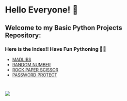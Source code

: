 
# Hello Everyone! 👋
## Welcome to my Basic Python Projects Repository:
### Here is the Index!! Have Fun Pythoning 🐍🐍
- <a href="https://github.com/shecoderfinally/Basic-Python-Projects/tree/main/Madlib_Game">MADLIBS</a> 
- <a href="https://github.com/shecoderfinally/Basic-Python-Projects/tree/main/Random_Number">RANDOM NUMBER</a> 
- <a href="https://github.com/shecoderfinally/Basic-Python-Projects/tree/main/Rock_Paper_Scissor">ROCK PAPER SCISSOR</a>  
- <a href="https://github.com/shecoderfinally/Basic-Python-Projects/tree/main/PasswordProtect">PASSWORD PROTECT</a>
<br />

![](https://komarev.com/ghpvc/?username=shecoderfinally&color=a17ac8)






